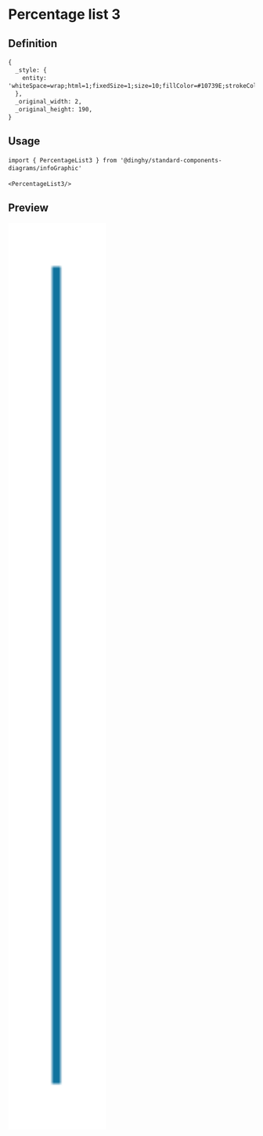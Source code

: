 # Percentage list 3

## Definition

```
{
  _style: { 
    entity: 'whiteSpace=wrap;html=1;fixedSize=1;size=10;fillColor=#10739E;strokeColor=none;shadow=0;',
  },
  _original_width: 2,
  _original_height: 190,
}
```

## Usage

```
import { PercentageList3 } from '@dinghy/standard-components-diagrams/infoGraphic'

<PercentageList3/>
```

## Preview

<img src="./percentage-list-3.png" width="200"/>
